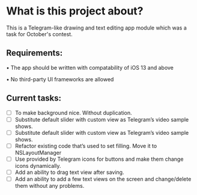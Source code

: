 # What is this project about?

This is a Telegram-like drawing and text editing app module which was a task for October's contest. 


## Requirements:

• The app should be written with compatability of iOS 13 and above

• No third-party UI frameworks are allowed
 
 
 ## Current tasks: 
 
- [ ] To make background nice. Without duplication.
- [ ] Substitute default slider with custom view as Telegram’s video sample shows.
- [ ] Substitute default slider with custom view as Telegram’s video sample shows.
- [ ] Refactor existing code that’s used to set filling. Move it to NSLayoutManager
- [ ] Use provided by Telegram icons for buttons and make them change icons dynamically.
- [ ] Add an ability to drag text view after saving.
- [ ] Add an ability to add a few text views on the screen and change/delete them without any problems. 
